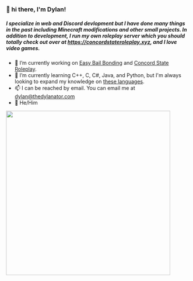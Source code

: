 ### 👋 hi there, I'm Dylan!

##### I specialize in web and Discord devlopment but I have done many things in the past including Minecraft modifications and other small projects. In addition to development, I run my own roleplay server which you should totally check out over at https://concordstateroleplay.xyz, and I love video games.

- 🔭 I’m currently working on [Easy Bail Bonding](https://easybailbonding.com) and [Concord State Roleplay](https://concordstateroleplay.xyz).
- 🌱 I’m currently learning C++, C, C#, Java, and Python, but I'm always looking to expand my knowledge on [these languages](https://thedylanator.com/projects-langs).
- 📫 I can be reached by email. You can email me at dylan@thedylanator.com
- 👦 He/Him

<p float="left">
  <img src="https://github-readme-stats.vercel.app/api?username=TheDylanator0&theme=buefy&show_icons=true" width="450" /> 
</p>


<!--
**TheDylanator0/TheDylanator0** is a ✨ _special_ ✨ repository because its `README.md` (this file) appears on your GitHub profile.

Here are some ideas to get you started:

- 🔭 I’m currently working on ...
- 🌱 I’m currently learning ...
- 👯 I’m looking to collaborate on ...
- 🤔 I’m looking for help with ...
- 💬 Ask me about ...
- 📫 How to reach me: ...
- 😄 Pronouns: ...
- ⚡ Fun fact: ...
-->
